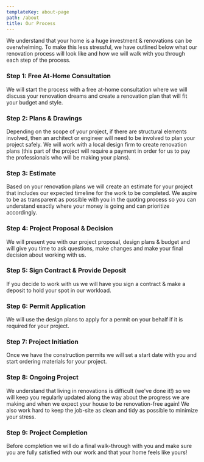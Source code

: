 ```yaml
---
templateKey: about-page
path: /about
title: Our Process
---
```

We understand that your home is a huge investment & renovations can be overwhelming. To make this less stressful, we have outlined below what our renovation process will look like and how we will walk with you through each step of the process.

### Step 1: Free At-Home Consultation

We will start the process with a free at-home consultation where we will discuss your renovation dreams and create a renovation plan that will fit your budget and style. 

### Step 2: Plans & Drawings

Depending on the scope of your project, if there are structural elements involved, then an architect or engineer will need to be involved to plan your project safely. We will work with a local design firm to create renovation plans (this part of the project will require a payment in order for us to pay the professionals who will be making your plans). 

### Step 3: Estimate

Based on your renovation plans we will create an estimate for your project that includes our expected timeline for the work to be completed. We aspire to be as transparent as possible with you in the quoting process so you can understand exactly where your money is going and can prioritize accordingly. 

### Step 4: Project Proposal & Decision

We will present you with our project proposal, design plans & budget and will give you time to ask questions, make changes and make your final decision about working with us. 

### Step 5: Sign Contract & Provide Deposit

If you decide to work with us we will have you sign a contract & make a deposit to hold your spot in our workload. 

### Step 6: Permit Application

We will use the design plans to apply for a permit on your behalf if it is required for your project.

### Step 7: Project Initiation

Once we have the construction permits we will set a start date with you and start ordering materials for your project. 

### Step 8: Ongoing Project

We understand that living in renovations is difficult (we've done it!) so we will keep you regularly updated along the way about the progress we are making and when we expect your house to be renovation-free again! We also work hard to keep the job-site as clean and tidy as possible to minimize your stress. 

### Step 9: Project Completion

Before completion we will do a final walk-through with you and make sure you are fully satisfied with our work and that your home feels like yours!